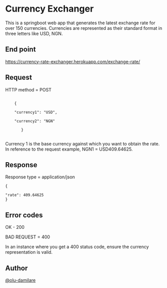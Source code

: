 # Currency Exchanger

This is a springboot web app that generates the latest exchange rate for over 150 currencies. Currencies are represented as their standard format in three letters like USD, NGN.

## End point
https://currency-rate-exchanger.herokuapp.com/exchange-rate/


## Request

HTTP method = POST

```

    {
    
    "currency1": "USD",
    
    "currency2": "NGN"

       }


```
Currency 1 is the base currency against which you want to obtain the rate. In reference to the request example, NGN1 = USD409.64625.

## Response

Response type = application/json

```
{

"rate": 409.64625
}

```

## Error codes

OK - 200

BAD REQUEST = 400

In an instance where you get a 400 status code, ensure the currency representation is valid.

## Author
[@olu-damilare](https://github.com/olu-damilare)